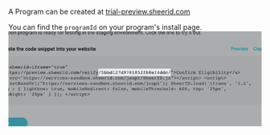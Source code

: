 A Program can be created at <a href="https://trial-preview.sheerid.com" target="_blank">trial-preview.sheerid.com</a>

You can find the `programId` on your program's install page.
<img src="/assets/img/programid.png" alt="SheerID Program ID in Self-Service tool">
